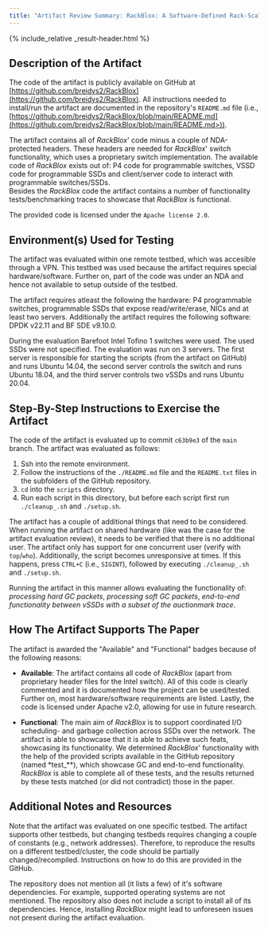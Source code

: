 ```yaml
---
title: "Artifact Review Summary: RackBlox: A Software-Defined Rack-Scale Storage System with Network-Storage Co-Design"
---
```


{% include_relative _result-header.html %}

## Description of the Artifact

The code of the artifact is publicly available on GitHub at [https://github.com/breidys2/RackBlox](https://github.com/breidys2/RackBlox). All instructions needed to install/run the artifact are documented in the repository's `README.md` file (i.e., [https://github.com/breidys2/RackBlox/blob/main/README.md](https://github.com/breidys2/RackBlox/blob/main/README.md>)).  

The artifact contains all of *RackBlox*' code minus a couple of NDA-protected headers. These headers are needed for *RackBlox*' switch functionality, which uses a proprietary switch implementation. The available code of *RackBlox* exists out of: P4 code for programmable switches, VSSD code for programmable SSDs and client/server code to interact with programmable switches/SSDs.  
Besides the *RackBlox* code the artifact contains a number of functionality tests/benchmarking traces to showcase that *RackBlox* is functional.

The provided code is licensed under the `Apache license 2.0`.

## Environment(s) Used for Testing

The artifact was evaluated within one remote testbed, which was accesible through a VPN. This testbed was used because the artifact requires special hardware/software. Further on, part of the code was under an NDA and hence not available to setup outside of the testbed.

The artifact requires atleast the following the hardware: P4 programmable switches, programmable SSDs that expose read/write/erase, NICs and at least two servers. Additionally the artifact requires the following software: DPDK v22.11 and BF SDE v9.10.0.

During the evaluation Barefoot Intel Tofino 1 switches were used. The used SSDs were not specified. The evaluation was run on 3 servers. The first server is responsible for starting the scripts (from the artifact on GitHub) and runs Ubuntu 14.04, the second server controls the switch and runs Ubuntu 18.04, and the third server controls two vSSDs and runs Ubuntu 20.04.  

## Step-By-Step Instructions to Exercise the Artifact

The code of the artifact is evaluated up to commit `c63b9e3` of the `main` branch. The artifact was evaluated as follows:

1. Ssh into the remote environment.
2. Follow the instructions of the `./README.md` file and the `README.txt` files in the subfolders of the GitHub repository.
3. `cd` into the `scripts` directory.
4. Run each script in this directory, but before each script first run `./cleanup_.sh` and `./setup.sh`.

The artifact has a couple of additional things that need to be considered. When running the artifact on shared hardware (like was the case for the artifact evaluation review), it needs to be verified that there is no additional user. The artifact only has support for one concurrent user (verify with `top`/`who`). Additionally, the script becomes unresponsive at times. If this happens, press `CTRL+C` (i.e., `SIGINT`), followed by executing `./cleanup_.sh` and `./setup.sh`.

Running the artifact in this manner allows evaluating the functionality of: *processing hard GC packets*, *processing soft GC packets*, *end-to-end functionality between vSSDs with a subset of the auctionmark trace*.

## How The Artifact Supports The Paper

The artifact is awarded the "Available" and "Functional" badges because of the following reasons:

* **Available**: The artifact contains all code of *RackBlox* (apart from proprietary header files for the Intel switch). All of this code is clearly commented and it is documented how the project can be used/tested. Further on, most hardware/software requirements are listed. Lastly, the code is licensed under Apache v2.0, allowing for use in future research.

* **Functional**: The main aim of *RackBlox* is to support coordinated I/O scheduling- and garbage collection across SSDs over the network. The artifact is able to showcase that it is able to achieve such feats, showcasing its functionality. We determined *RackBlox*' functionality with the help of the provided scripts available in the GitHub repository (named *test_**), which showcase GC and end-to-end functionality. *RackBlox* is able to complete all of these tests, and the results returned by these tests matched (or did not contradict) those in the paper.  

## Additional Notes and Resources

Note that the artifact was evaluated on one specific testbed. The artifact supports other testbeds, but changing testbeds requires changing a couple of constants (e.g., network addresses). Therefore, to reproduce the results on a different testbed/cluster, the code should be partially changed/recompiled. Instructions on how to do this are provided in the GitHub.

The repository does not mention all (it lists a few) of it's software dependencies. For example, supported operating systems are not mentioned. The repository also does not include a script to install all of its dependencies. Hence, installing *RackBlox* might lead to unforeseen issues not present during the artifact evaluation.
